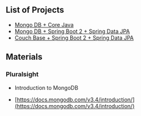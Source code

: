 ## List of Projects
* [Mongo DB + Core Java](mongo-db-core-java)
* [Mongo DB + Spring Boot 2 + Spring Data JPA](mongo-db-spring-boot2-data-xml)
* [Couch Base + Spring Boot 2 + Spring Data JPA](couch-base-spring-boot2-data)

## Materials
### Pluralsight
* Introduction to MongoDB

* [https://docs.mongodb.com/v3.4/introduction/](https://docs.mongodb.com/v3.4/introduction/)